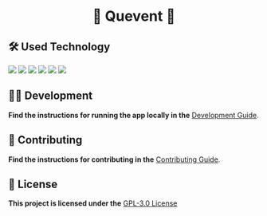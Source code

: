 
# __<p size="100" align="center">🚀 Quevent 🚀</p>__

## 🛠️ Used Technology
<div> 
    <img src="https://img.shields.io/badge/Java-ED8B00?style=for-the-badge&logo=java&logoColor=white)](https://www.java.com/" />
    <img src="https://img.shields.io/badge/Spring_Boot-6DB33F?style=for-the-badge&logo=spring-boot"/>
    <img src="https://img.shields.io/badge/Docker-2496ED?style=for-the-badge&logo=docker&logoColor=white" />
    <img src="https://img.shields.io/badge/PostgreSQL-336791?style=for-the-badge&logo=postgresql&logoColor=white" />
    <img src="https://img.shields.io/badge/RabbitMQ-FF6600?style=for-the-badge&logo=rabbitmq&logoColor=white" />
    <img src="https://img.shields.io/badge/Liquibase-02569B?style=for-the-badge&logo=liquibase&logoColor=white" />
</div>


## 👩‍💻 Development 
**Find the instructions for running the app locally in the** [Development Guide](docs/DEVELOPMENT.md).
    

## 🤝 Contributing 
**Find the instructions for contributing in the** [Contributing Guide](CONTRIBUTING.md).
  

## 📄 License 
**This project is licensed under the** [GPL-3.0 License](LICENSE)

